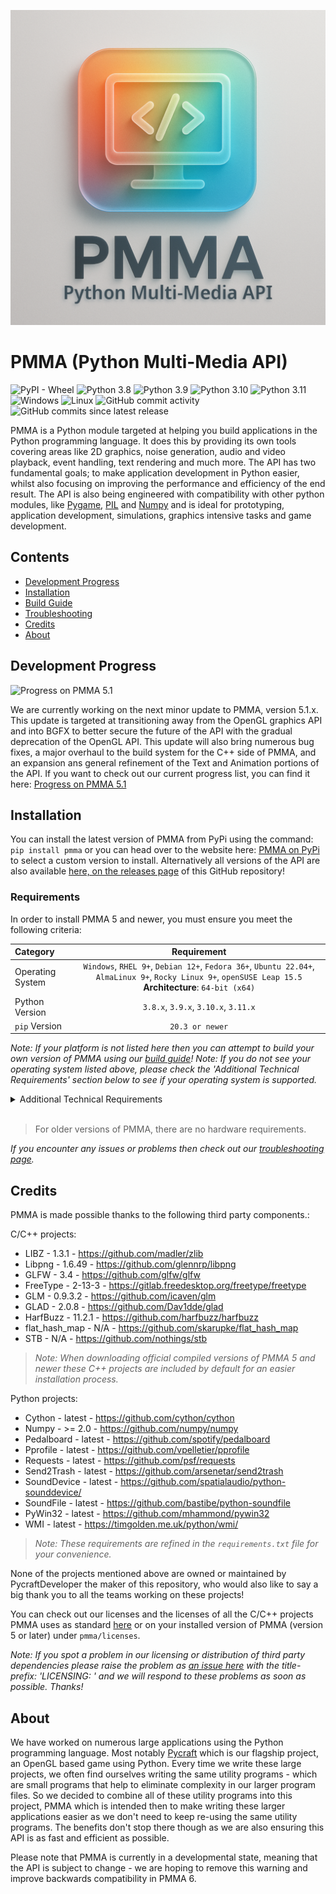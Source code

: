<div align="center">

  ![PMMA logo](https://github.com/PycraftDeveloper/PMMA/blob/main/repository/SmallLogo.png)
</div>


# PMMA (Python Multi-Media API)

![PyPI - Wheel](https://img.shields.io/pypi/wheel/pmma) ![Python 3.8](https://img.shields.io/badge/python-3.8-blue) ![Python 3.9](https://img.shields.io/badge/python-3.9-blue) ![Python 3.10](https://img.shields.io/badge/python-3.10-blue) ![Python 3.11](https://img.shields.io/badge/python-3.11-blue) ![Windows](https://img.shields.io/badge/platform-Windows-blue?logo=windows) ![Linux](https://img.shields.io/badge/platform-Linux-yellow?logo=linux) ![GitHub commit activity](https://img.shields.io/github/commit-activity/y/PycraftDeveloper/pmma) ![GitHub commits since latest release](https://img.shields.io/github/commits-since/PycraftDeveloper/pmma/latest)

PMMA is a Python module targeted at helping you build applications in the Python programming language. It does this by providing its own tools covering areas like 2D graphics, noise generation, audio and video playback, event handling, text rendering and much more. The API has two fundamental goals; to make application development in Python easier, whilst also focusing on improving the performance and efficiency of the end result. The API is also being engineered with compatibility with other python modules, like [Pygame](https://github.com/pygame/pygame), [PIL](https://github.com/python-pillow/Pillow) and [Numpy](https://github.com/numpy/numpy) and is ideal for prototyping, application development, simulations, graphics intensive tasks and game development.

## Contents

* [Development Progress](https://github.com/PycraftDeveloper/PMMA?tab=readme-ov-file#development-progress)
* [Installation](https://github.com/PycraftDeveloper/PMMA/blob/main/README.md#installation)
* [Build Guide](https://github.com/PycraftDeveloper/PMMA/blob/main/repository/BuildGuides/intro.md#pmma-build-guide)
* [Troubleshooting](https://github.com/PycraftDeveloper/PMMA/blob/main/repository/Troubleshooting/into.md#pmma-troubleshooting)
* [Credits](https://github.com/PycraftDeveloper/PMMA/blob/main/repository/Troubleshooting/into.md#pmma-credits)
* [About](https://github.com/PycraftDeveloper/PMMA/blob/main/repository/Troubleshooting/into.md#pmma-about)

## Development Progress

![Progress on PMMA 5.1](https://geps.dev/progress/25)

We are currently working on the next minor update to PMMA, version 5.1.x. This update is targeted at transitioning away from the OpenGL graphics API and into BGFX to better secure the future of the API with the gradual deprecation of the OpenGL API. This update will also bring numerous bug fixes, a major overhaul to the build system for the C++ side of PMMA, and an expansion ans general refinement of the Text and Animation portions of the API. If you want to check out our current progress list, you can find it here: [Progress on PMMA 5.1](https://github.com/PycraftDeveloper/PMMA/blob/main/repository/DevelopmentProgress.md#progress-on-pmma-5)

## Installation

You can install the latest version of PMMA from PyPi using the command: `pip install pmma` or you can head over to the website here: [PMMA on PyPi](https://pypi.org/project/pmma/) to select a custom version to install. Alternatively all versions of the API are also available [here, on the releases page](https://github.com/PycraftDeveloper/PMMA/releases) of this GitHub repository!

### Requirements

In order to install PMMA 5 and newer, you must ensure you meet the following criteria:

| Category         |                                                                        Requirement                                                                         |
| :--------------- | :--------------------------------------------------------------------------------------------------------------------------------------------------------: |
| Operating System | `Windows`, `RHEL 9+`, `Debian 12+`, `Fedora 36+`, `Ubuntu 22.04+`, `AlmaLinux 9+`, `Rocky Linux 9+`, `openSUSE Leap 15.5` **Architecture**: `64-bit (x64)` |
| Python Version   |                                                            `3.8.x`, `3.9.x`, `3.10.x`, `3.11.x`                                                            |
| `pip` Version    |                                                                      `20.3 or newer`                                                                       |

_Note: If your platform is not listed here then you can attempt to build your own version of PMMA using our [build guide](https://github.com/PycraftDeveloper/PMMA/blob/main/repository/BuildGuides/intro.md)!_
_Note: If you do not see your operating system listed above, please check the 'Additional Technical Requirements' section below to see if your operating system is supported._

<details><summary>Additional Technical Requirements</summary>

_Please note, these requirements are only needed by users installing PMMA onto Linux machines and in most cases the operating systems listed above should be compatible._

* In order for PMMA to work as expected, you must be using either X-Lib, or Wayland. This means that Ubuntu 22.04 DESKTOP will not work, but Ubuntu 22.04 SERVER is unlikely to.
* Additionally, you will need `glibc 2.31` or newer, this can be checked on linux using the command `ldd --version` (root not required). The result should be on the first line as shown in the image below:

![Example output](https://github.com/user-attachments/assets/bcd09e5a-8f2e-4a39-b323-dd15f94efe8b)

</details>
</br>

> For older versions of PMMA, there are no hardware requirements.

_If you encounter any issues or problems then check out our [troubleshooting page](https://github.com/PycraftDeveloper/PMMA/blob/main/repository/Troubleshooting/into.md#pmma-troubleshooting)._

## Credits

PMMA is made possible thanks to the following third party components.:

C/C++ projects:
* LIBZ - 1.3.1 - https://github.com/madler/zlib
* Libpng - 1.6.49 - https://github.com/glennrp/libpng
* GLFW - 3.4 - https://github.com/glfw/glfw
* FreeType - 2-13-3 - https://gitlab.freedesktop.org/freetype/freetype
* GLM - 0.9.3.2 - https://github.com/icaven/glm
* GLAD - 2.0.8 - https://github.com/Dav1dde/glad
* HarfBuzz - 11.2.1 - https://github.com/harfbuzz/harfbuzz
* flat_hash_map - N/A - https://github.com/skarupke/flat_hash_map
* STB - N/A - https://github.com/nothings/stb

> _Note: When downloading official compiled versions of PMMA 5 and newer these C++ projects are included by default for an easier installation process._

Python projects:
* Cython - latest - https://github.com/cython/cython
* Numpy - >= 2.0 - https://github.com/numpy/numpy
* Pedalboard - latest - https://github.com/spotify/pedalboard
* Pprofile - latest - https://github.com/vpelletier/pprofile
* Requests - latest - https://github.com/psf/requests
* Send2Trash - latest - https://github.com/arsenetar/send2trash
* SoundDevice - latest - https://github.com/spatialaudio/python-sounddevice/
* SoundFile - latest - https://github.com/bastibe/python-soundfile
* PyWin32 - latest - https://github.com/mhammond/pywin32
* WMI - latest - https://timgolden.me.uk/python/wmi/

> _Note: These requirements are refined in the `requirements.txt` file for your convenience._

None of the projects mentioned above are owned or maintained by PycraftDeveloper the maker of this repository, who would also like to say a big thank you to all the teams working on these projects!

You can check out our licenses and the licenses of all the C/C++ projects PMMA uses as standard [here](https://github.com/PycraftDeveloper/PMMA/tree/main/pmma/licenses) or on your installed version of PMMA (version 5 or later) under `pmma/licenses`.

_Note: If you spot a problem in our licensing or distribution of third party dependencies please raise the problem as [an issue here](https://github.com/PycraftDeveloper/PMMA/issues) with the title-prefix: 'LICENSING: ' and we will respond to these problems as soon as possible. Thanks!_

## About

We have worked on numerous large applications using the Python programming language. Most notably [Pycraft](https://github.com/PycraftDeveloper/Pycraft) which is our flagship project, an OpenGL based game using Python. Every time we write these large projects, we often find ourselves writing the same utility programs - which are small programs that help to eliminate complexity in our larger program files. So we decided to combine all of these utility programs into this project, PMMA which is intended then to make writing these larger applications easier as we don't need to keep re-using the same utility programs. The benefits don't stop there though as we are also ensuring this API is as fast and efficient as possible.

Please note that PMMA is currently in a developmental state, meaning that the API is subject to change - we are hoping to remove this warning and improve backwards compatibility in PMMA 6.